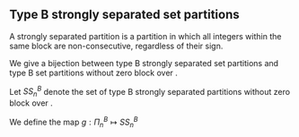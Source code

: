 ## Type B strongly separated set partitions
A strongly separated partition is a partition in which all integers within the same block are non-consecutive, regardless of their sign.

We give a bijection between type B strongly separated set partitions and type B set partitions without zero block over <n>.

Let $SS^B_n$ denote the set of type B strongly separated partitions without zero block over <n>.

We define the map $g : \Pi^B_n \mapsto SS^B_n$

